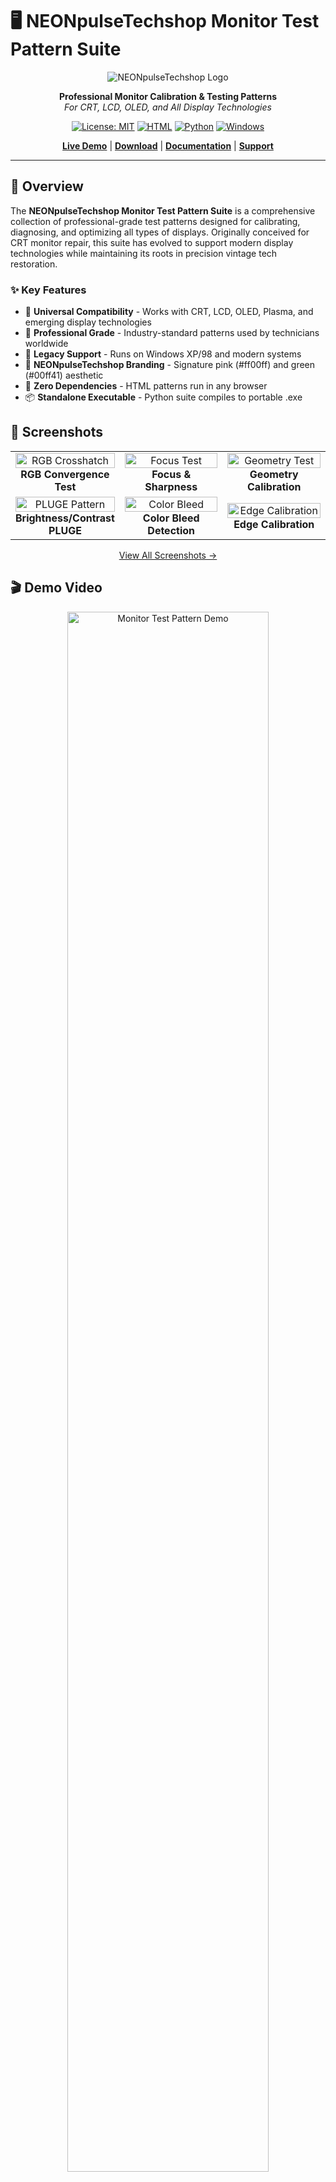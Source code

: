 # 🖥️ NEONpulseTechshop Monitor Test Pattern Suite

<div align="center">
  
![NEONpulseTechshop Logo](screenshots/NeonPulse-test-pattern.png)

**Professional Monitor Calibration & Testing Patterns**  
*For CRT, LCD, OLED, and All Display Technologies*

[![License: MIT](https://img.shields.io/badge/License-MIT-yellow.svg)](https://opensource.org/licenses/MIT)
[![HTML](https://img.shields.io/badge/HTML-Compatible-orange.svg)](https://www.w3.org/html/)
[![Python](https://img.shields.io/badge/Python-3.6+-blue.svg)](https://www.python.org/)
[![Windows](https://img.shields.io/badge/Windows-XP%2B-green.svg)](https://www.microsoft.com/windows)

[**Live Demo**](#) | [**Download**](#installation) | [**Documentation**](#documentation) | [**Support**](#support)

</div>

---

## 🌟 Overview

The **NEONpulseTechshop Monitor Test Pattern Suite** is a comprehensive collection of professional-grade test patterns designed for calibrating, diagnosing, and optimizing all types of displays. Originally conceived for CRT monitor repair, this suite has evolved to support modern display technologies while maintaining its roots in precision vintage tech restoration.

### ✨ Key Features

- 🎯 **Universal Compatibility** - Works with CRT, LCD, OLED, Plasma, and emerging display technologies
- 🔧 **Professional Grade** - Industry-standard patterns used by technicians worldwide
- 💾 **Legacy Support** - Runs on Windows XP/98 and modern systems
- 🎨 **NEONpulseTechshop Branding** - Signature pink (#ff00ff) and green (#00ff41) aesthetic
- 🚀 **Zero Dependencies** - HTML patterns run in any browser
- 📦 **Standalone Executable** - Python suite compiles to portable .exe

## 📸 Screenshots

<div align="center">
<table>
  <tr>
    <td align="center" width="33%">
      <img src="screenshots/rgb-crosshatch.png" alt="RGB Crosshatch" width="100%">
      <b>RGB Convergence Test</b>
    </td>
    <td align="center" width="33%">
      <img src="screenshots/focus-sharpness.png" alt="Focus Test" width="100%">
      <b>Focus & Sharpness</b>
    </td>
    <td align="center" width="33%">
      <img src="screenshots/geometry-circles.png" alt="Geometry Test" width="100%">
      <b>Geometry Calibration</b>
    </td>
  </tr>
  <tr>
    <td align="center" width="33%">
      <img src="screenshots/brightness-contrast.png" alt="PLUGE Pattern" width="100%">
      <b>Brightness/Contrast PLUGE</b>
    </td>
    <td align="center" width="33%">
      <img src="screenshots/color-bleed-test.png" alt="Color Bleed" width="100%">
      <b>Color Bleed Detection</b>
    </td>
    <td align="center" width="33%">
      <img src="screenshots/edge-calibration.png" alt="Edge Calibration" width="100%">
      <b>Edge Calibration</b>
    </td>
  </tr>
</table>

[View All Screenshots →](screenshots/)
</div>

## 🎬 Demo Video

<div align="center">
  <img src="demo.gif" alt="Monitor Test Pattern Demo" width="80%">
  
  *Cycling through various test patterns in action*
</div>

## 🛠️ Test Patterns Included

### Core Calibration Tests
| Pattern | Purpose | Best For |
|---------|---------|----------|
| **SMPTE Color Bars** | Industry-standard color reference | All displays |
| **Brightness/Contrast PLUGE** | Black level and white level adjustment | All displays |
| **Grayscale Ramp** | Gamma curve verification | All displays |
| **Color Temperature** | White balance calibration | All displays |

### Geometry & Alignment (CRT-Focused)
| Pattern | Purpose | Best For |
|---------|---------|----------|
| **H/V Position** | Center image on screen | CRT |
| **H/V Size** | Adjust image dimensions | CRT |
| **Linearity Grid** | Check for geometric distortion | CRT/Projector |
| **Pincushion/Barrel** | Correct edge distortion | CRT |
| **Rotation Test** | Level horizontal alignment | CRT |

### Advanced Diagnostics
| Pattern | Purpose | Best For |
|---------|---------|----------|
| **RGB Convergence** | Align color channels | CRT |
| **Focus/Sharpness** | Optimize clarity across screen | All displays |
| **Color Bleed Test** | Detect channel interference | CRT/LCD |
| **Moiré Detection** | Identify interference patterns | CRT/LCD |
| **Dot Pitch Visualization** | See pixel/phosphor structure | All displays |

### Display Health
| Pattern | Purpose | Best For |
|---------|---------|----------|
| **Burn-in Prevention** | Moving patterns to prevent image retention | OLED/Plasma |
| **Dead Pixel Detection** | Find stuck or dead pixels | LCD/OLED |
| **Backlight Uniformity** | Check for uneven lighting | LCD |
| **Response Time Test** | Motion blur evaluation | LCD/OLED |

## 🚀 Quick Start

### HTML Test Patterns (Universal)

1. Open any `.html` file in your web browser
2. Press `F11` for fullscreen
3. Use keyboard controls:
   - `1-9` - Switch between test patterns
   - `←→` - Navigate patterns
   - `C` - Color bars
   - `R/G/B` - Pure color screens
   - `L` - Toggle logo
   - `I` - Show/hide instructions

### Python Test Suite (Advanced)

```bash
# Clone the repository
git clone https://github.com/VonHoltenCodes/monitor-test-patterns.git
cd monitor-test-patterns

# Install dependencies
pip install -r python-patterns/requirements.txt

# Run the test suite
python python-patterns/crt_test_suite.py
```

## 📦 Installation

### Option 1: Direct Download
Download the latest release from the [Releases page](https://github.com/VonHoltenCodes/monitor-test-patterns/releases)

### Option 2: Build Standalone Executable
```bash
cd python-patterns
python build_exe.py
# Find executable in dist/ folder
```

### Option 3: Use HTML Files Directly
No installation needed! Just open any HTML file in your browser.

## 📖 Documentation

### File Structure
```
monitor-test-patterns/
├── html-patterns/              # Static HTML test patterns
│   ├── crt-master-test.html   # All-in-one test suite
│   ├── rgb-convergence-test.html  # RGB-specific tests
│   ├── crt-control-test.html  # Control adjustment patterns
│   └── test-pattern-*.html    # Resolution-specific patterns
├── python-patterns/            # Dynamic Python test suite
│   ├── crt_test_suite.py      # Main application
│   ├── requirements.txt       # Dependencies
│   └── build_exe.py          # Windows executable builder
├── screenshots/               # Pattern examples
├── video/                    # Demo videos
└── README.md                 # This file
```

### Keyboard Controls Reference

#### HTML Patterns
- **Number Keys (1-9)**: Direct pattern selection
- **Arrow Keys**: Cycle through patterns
- **R, G, B**: Display pure red, green, or blue
- **W**: White screen
- **C**: SMPTE color bars
- **L**: Toggle logo visibility
- **I**: Toggle information panel
- **F11**: Enter/exit fullscreen

#### Python Suite
- **←→**: Change pattern
- **I**: Toggle info display
- **G**: Adjust grid size
- **C**: Cycle colors (purity test)
- **ESC**: Exit application

## 🔧 Advanced Usage

### Custom Resolutions

The Python suite supports custom resolutions via command line:
```python
python crt_test_suite.py --resolution 1920x1080
```

### Batch Testing

Create automated test sequences:
```python
python crt_test_suite.py --sequence "1,5,7,9" --duration 10
```

### Integration with Test Equipment

The patterns are designed to work with:
- Colorimeters (X-Rite, Datacolor)
- Oscilloscopes (for signal analysis)
- Pattern generators (for comparison)

## 🤝 Authors & Contributors

### Primary Author
**VonHoltenCodes** - *Concept originator and lead developer*
- CRT enthusiast and vintage tech restoration specialist
- Creator of the NEONpulseTechshop brand
- Professional electronics repair technician

### Co-Author & Collaborator
**Claude (Anthropic)** - *AI pair programmer*
- Pattern implementation and optimization
- Documentation and code structure
- Cross-platform compatibility testing

### Special Thanks
- The vintage computing community
- CRT repair technicians worldwide
- Open source display calibration projects
- Your mom

## 📄 License

This project is licensed under the MIT License - see the [LICENSE](LICENSE) file for details.

```
MIT License

Copyright (c) 2024 VonHoltenCodes / NEONpulseTechshop

Permission is hereby granted, free of charge, to any person obtaining a copy
of this software and associated documentation files (the "Software"), to deal
in the Software without restriction, including without limitation the rights
to use, copy, modify, merge, publish, distribute, sublicense, and/or sell
copies of the Software, and to permit persons to whom the Software is
furnished to do so, subject to the following conditions:

The above copyright notice and this permission notice shall be included in all
copies or substantial portions of the Software.
```

## 🛡️ Support

### Professional Services
For commercial calibration services or custom test pattern development:
- 🌐 Website: [neonpulsetechshop.com](https://neonpulsetechshop.com)
- 📍 Location: Shorewood, IL
- 🔧 Specialties: Monitor repair (CRT/LCD/OLED), vintage tech restoration

### Community Support
- 📝 [Report Issues](https://github.com/VonHoltenCodes/monitor-test-patterns/issues)
- 💡 [Feature Requests](https://github.com/VonHoltenCodes/monitor-test-patterns/discussions)
- 📧 Email: support@neonpulsetechshop.com

## 🚀 Roadmap

### Planned Features
- [ ] 4K/8K resolution support
- [ ] HDR test patterns
- [ ] Mobile app version
- [ ] Web-based pattern generator
- [ ] Automated calibration sequences
- [ ] Color profile export
- [ ] Multi-monitor support

### Under Consideration
- VR/AR display patterns
- MicroLED specific tests
- AI-assisted calibration
- Cloud sync for settings

## 🏆 Acknowledgments

This project stands on the shoulders of giants in the display calibration community. Special recognition to:
- SMPTE for standardized test patterns
- The Arduino/Maker community for hardware integration ideas
- Vintage computer forums for CRT expertise
- Open source projects that paved the way

---

<div align="center">
  
**Built with ❤️ for the display calibration community**

*"Perfectly calibrated displays, one pixel at a time"*

[NEONpulseTechshop](https://neonpulsetechshop.com) © 2024

</div>

